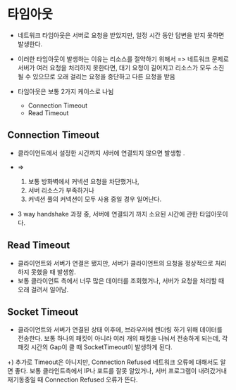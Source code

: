 # 타임아웃

- 네트워크 타임아웃은 서버로 요청을 받았지만, 일정 시간 동안 답변을 받지 못하면 발생한다.
- 이러한 타임아웃이 발생하는 이유는 리소스를 절약하기 위해서 => 네트워크 문제로 서버가 여러 요청을 처리하지 못한다면, 대기 요청이 길어지고 리소스가 모두 소진될 수 있으므로 오래 걸리는 요청을 중단하고 다른 요청을 받음

- 타임아웃은 보통 2가지 케이스로 나뉨
  - Connection Timeout
  - Read Timeout

## Connection Timeout

- 클라이언트에서 설정한 시간까지 서버에 연결되지 않으면 발생함 .
- =>

  1. 보통 방화벽에서 커넥션 요청을 차단했거나,
  2. 서버 리소스가 부족하거나
  3. 커넥션 풀의 커넥션이 모두 사용 중일 경우 일어난다.

- 3 way handshake 과정 중, 서버에 연결되기 까지 소요된 시간에 관한 타임아웃이다.

## Read Timeout

- 클라이언트와 서버가 연결은 됐지만, 서버가 클라이언트의 요청을 정상적으로 처리하지 못했을 때 발생함.
- 보통 클라이언트 측에서 너무 많은 데이터를 조회했거나, 서버가 요청을 처리할 때 오래 걸려서 일어남.

## Socket Timeout

- 클라이언트와 서버가 연결된 상태 이후에, 브라우저에 렌더링 하기 위해 데이터를 전송한다. 보통 하나의 패킷이 아니라 여러 개의 패킷을 나눠서 전송하게 되는데, 각 패킷 시간의 Gap이 클 때 SocketTimeout이 발생하게 된다.

+) 추가로 Timeout은 아니지만, Connection Refused 네트워크 오류에 대해서도 알면 좋다.
보통 클라인트측에서 IP나 포트를 잘못 알았거나, 서버 프로그램이 내려갔거내 재기동중일 때 Connection Refused 오류가 뜬다.
